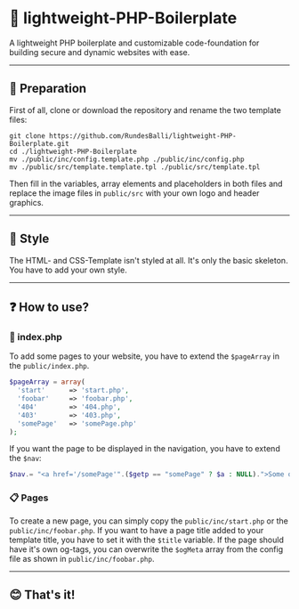 # :wrench: lightweight-PHP-Boilerplate
A lightweight PHP boilerplate and customizable code-foundation for building secure and dynamic websites with ease.  

---

## :nut_and_bolt: Preparation
First of all, clone or download the repository and rename the two template files:  
```
git clone https://github.com/RundesBalli/lightweight-PHP-Boilerplate.git
cd ./lightweight-PHP-Boilerplate
mv ./public/inc/config.template.php ./public/inc/config.php
mv ./public/src/template.template.tpl ./public/src/template.tpl
```
Then fill in the variables, array elements and placeholders in both files and replace the image files in `public/src` with your own logo and header graphics.  

---

## :eyes: Style
The HTML- and CSS-Template isn't styled at all. It's only the basic skeleton. You have to add your own style.  

---

## :question: How to use?
### :scroll: index.php
To add some pages to your website, you have to extend the `$pageArray` in the `public/index.php`.
```php
$pageArray = array(
  'start'      => 'start.php',
  'foobar'     => 'foobar.php',
  '404'        => '404.php',
  '403'        => '403.php',
  'somePage'   => 'somePage.php'
);
```
If you want the page to be displayed in the navigation, you have to extend the `$nav`:
```php
$nav.= "<a href='/somePage'".($getp == "somePage" ? $a : NULL).">Some other page</a>".PHP_EOL;
```
### :clipboard: Pages
To create a new page, you can simply copy the `public/inc/start.php` or the `public/inc/foobar.php`. If you want to have a page title added to your template title, you have to set it with the `$title` variable. If the page should have it's own og-tags, you can overwrite the `$ogMeta` array from the config file as shown in `public/inc/foobar.php`.

---

## :blush: That's it!
